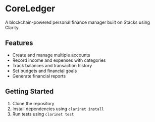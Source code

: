 # CoreLedger

A blockchain-powered personal finance manager built on Stacks using Clarity.

## Features
- Create and manage multiple accounts
- Record income and expenses with categories
- Track balances and transaction history
- Set budgets and financial goals
- Generate financial reports

## Getting Started
1. Clone the repository
2. Install dependencies using `clarinet install`
3. Run tests using `clarinet test`